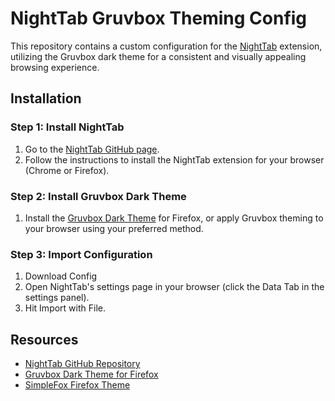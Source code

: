 # NightTab Gruvbox Theming Config

This repository contains a custom configuration for the [NightTab](https://github.com/zombieFox/nightTab) extension, utilizing the Gruvbox dark theme for a consistent and visually appealing browsing experience.

## Installation

### Step 1: Install NightTab

1. Go to the [NightTab GitHub page](https://github.com/zombieFox/nightTab).
2. Follow the instructions to install the NightTab extension for your browser (Chrome or Firefox).

### Step 2: Install Gruvbox Dark Theme

1. Install the [Gruvbox Dark Theme](https://addons.mozilla.org/en-US/firefox/addon/gruvbox-dark-theme/) for Firefox, or apply Gruvbox theming to your browser using your preferred method.
   
### Step 3: Import Configuration

1. Download Config
2. Open NightTab's settings page in your browser (click the Data Tab in the settings panel).
3. Hit Import with File.

## Resources

- [NightTab GitHub Repository](https://github.com/zombieFox/nightTab)
- [Gruvbox Dark Theme for Firefox](https://addons.mozilla.org/en-US/firefox/addon/gruvbox-dark-theme/)
- [SimpleFox Firefox Theme](https://github.com/migueravila/SimpleFox)

